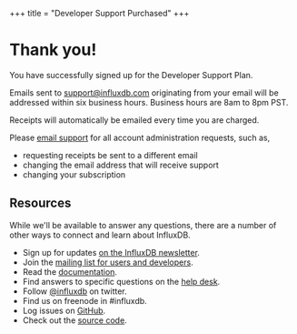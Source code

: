 +++
title = "Developer Support Purchased"
+++

# Thank you!

You have successfully signed up for the Developer Support Plan.

Emails sent to [support@influxdb.com](mailto:support@influxdb.com) originating from your email will be addressed within six business hours. Business hours are 8am to 8pm PST.

Receipts will automatically be emailed every time you are charged.

Please [email support](mailto:support@influxdb.com) for all account administration requests, such as,

- requesting receipts be sent to a different email
- changing the email address that will receive support
- changing your subscription

## Resources

While we'll be available to answer any questions, there are a number of other ways to connect and learn about InfluxDB.

- Sign up for updates <a href="https://errplane.us5.list-manage.com/subscribe/?u=4d17b6adac2728b1ea6e4926b&id=08af34971b" target="_blank">on the InfluxDB newsletter</a>.
- Join the [mailing list for users and developers](https://groups.google.com/forum/#!forum/influxdb).
- Read the [documentation](http://localhost:1313/docs/v0.9/introduction/overview.html).
- Find answers to specific questions on the [help desk](http://support.influxdb.com/hc/en-us).
- Follow [@influxdb](https://twitter.com/influxdb) on twitter.
- Find us on freenode in #influxdb.
- Log issues on [GitHub](https://github.com/influxdb/influxdb/issues).
- Check out the [source code](https://github.com/influxdb).
